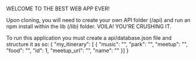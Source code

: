 WELCOME TO THE BEST WEB APP EVER!

Upon cloning, you will need to create your own API folder (/api) and run an npm install within the lib (/lib) folder. VOILA! YOU'RE CRUSHING IT.

To run this application you must create a api/database.json file and structure it as so: 
{
  "my_itinerary": [
    {
      "music": "",
      "park": "",
      "meetup": "",
      "food": "",
      "id": 1,
      "meetup_url": "",
      "name": ""
    }]
}